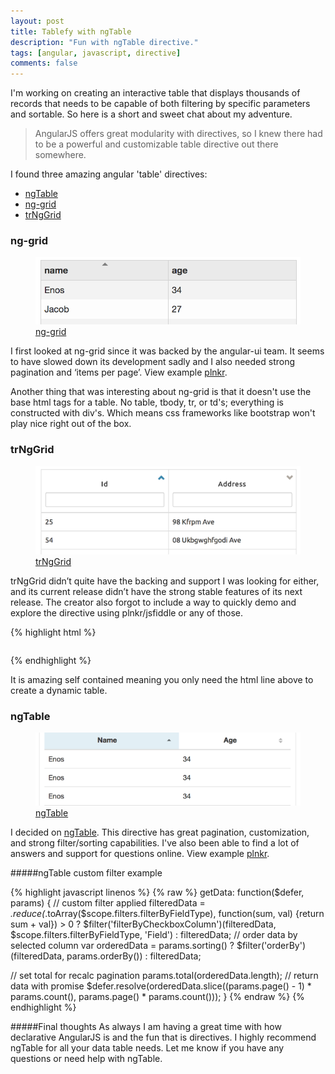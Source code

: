```yaml
---
layout: post
title: Tablefy with ngTable
description: "Fun with ngTable directive."
tags: [angular, javascript, directive]
comments: false
---
```


I'm working on creating an interactive table that displays thousands of records that needs to be capable of both filtering by specific parameters and sortable. So here is a short and sweet chat about my adventure.

>AngularJS offers great modularity with directives, so I knew there had to be a powerful and customizable table directive out there somewhere.  

I found three amazing angular 'table' directives:

- <a href="http://bazalt-cms.com/ng-table/" target="_blank">ngTable</a>
- <a href="http://angular-ui.github.io/ng-grid/" target="_blank">ng-grid</a>
- <a href="http://moonstorm.github.io/trNgGrid/beta/index.html" target="_blank">trNgGrid</a>

<h3>ng-grid<div class="ng-social-container"><ul class="ng-social" id="nggrid-github"></ul></div></h3>

<figure class="half">
  <a href="/images/ss-nggrid.png"><img src="/images/ss-nggrid.png"></a>
  <figcaption><a href="http://angular-ui.github.io/ng-grid/" target="_blank">ng-grid</a></figcaption>
</figure>
  
I first looked at ng-grid since it was backed by the angular-ui team. It seems to have slowed down its development sadly and I also needed strong pagination and ‘items per page’. View example [plnkr](http://plnkr.co/edit/T6qaQX?p=info).  
  
Another thing that was interesting about ng-grid is that it doesn't use the base html tags for a table. No table, tbody, tr, or td's; everything is constructed with div's. Which means css frameworks like bootstrap won't play nice right out of the box.

<h3>trNgGrid<div class="ng-social-container"><ul class="ng-social" id="trnggrid-github"></ul></div></h3>

<figure class="half">
  <a href="/images/ss-trnggrid.png"><img src="/images/ss-trnggrid.png"></a>
  <figcaption><a href="http://moonstorm.github.io/trNgGrid/beta/index.html" target="_blank">trNgGrid</a></figcaption>
</figure>
  
trNgGrid didn’t quite have the backing and support I was looking for either, and its current release didn’t have the strong stable features of its next release. The creator also forgot to include a way to quickly demo and explore the directive using plnkr/jsfiddle or any of those.  

{% highlight html %}
<table tr-ng-grid="" items="myItems"></table>
{% endhighlight %}

It is amazing self contained meaning you only need the html line above to create a dynamic table.

<h3>ngTable<div class="ng-social-container"><ul class="ng-social" id="ngtable-github"></ul></div></h3>

<figure class="half">
  <a href="/images/ss-ngtable.png"><img src="/images/ss-ngtable.png"></a>
  <figcaption><a href="http://bazalt-cms.com/ng-table/" target="_blank">ngTable</a></figcaption>
</figure>
  
I decided on <a href="http://bazalt-cms.com/ng-table/" target="_blank">ngTable</a>. This directive has great pagination, customization, and strong filter/sorting capabilities. I've also been able to find a lot of answers and support for questions online. View example [plnkr](http://plnkr.co/edit/ISa4xg?p=preview).

#####ngTable custom filter example

{% highlight javascript linenos %}
{% raw %}
getData: function($defer, params) {
  // custom filter applied
  filteredData = _.reduce(_.toArray($scope.filters.filterByFieldType), function(sum, val) {return sum + val}) > 0 ?
          $filter('filterByCheckboxColumn')(filteredData, $scope.filters.filterByFieldType, 'Field') :
          filteredData;
  // order data by selected column
  var orderedData = params.sorting() ?
          $filter('orderBy')(filteredData, params.orderBy()) :
          filteredData;

  // set total for recalc pagination
  params.total(orderedData.length);
  // return data with promise
  $defer.resolve(orderedData.slice((params.page() - 1) * params.count(), params.page() * params.count()));
}
{% endraw %}
{% endhighlight %}

#####Final thoughts
As always I am having a great time with how declarative AngularJS is and the fun that is directives. I highly recommend ngTable for all your data table needs. Let me know if you have any questions or need help with ngTable.
